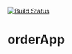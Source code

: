 [![Build Status](https://travis-ci.org/anaktas/orderApp.svg?branch=master)](https://travis-ci.org/anaktas/orderApp)

# orderApp
